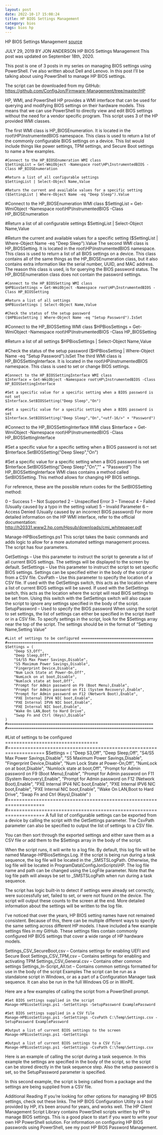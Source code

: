 ```yaml
---
layout: post
date: 2022-10-17 15:08:24
title: HP BIOS Settings Management
category: bios
tags: bios hp
---
```

HP BIOS Settings Management
[source](https://www.configjon.com/hp-bios-settings-management/)

JULY 29, 2019 BY JON ANDERSON
HP BIOS Settings Management
This post was updated on September 18th, 2020.

This post is one of 3 posts in my series on managing BIOS settings using PowerShell. I’ve also written about Dell and Lenovo. In this post I’ll be talking about using PowerShell to manage HP BIOS settings.

The script can be downloaded from my GitHub: https://github.com/ConfigJon/Firmware-Management/tree/master/HP

HP, WMI, and PowerShell
HP provides a WMI interface that can be used for querying and modifying BIOS settings on their hardware models. This means that we can use PowerShell to directly view and edit BIOS settings without the need for a vendor specific program. This script uses 3 of the HP provided WMI classes.

The first WMI class is HP_BIOSEnumeration. It is located in the root\HP\InstrumentedBIOS namespace. This class is used to return a list of the commonly configurable BIOS settings on a device. This list would include things like power settings, TPM settings, and Secure Boot settings to name a few examples.

```
#Connect to the HP_BIOSEnumeration WMI class
$SettingList = Get-WmiObject -Namespace root\HP\InstrumentedBIOS -Class HP_BIOSEnumeration
 
#Return a list of all configurable settings
$SettingList | Select-Object Name,Value
 
#Return the current and available values for a specific setting
($SettingList | Where-Object Name -eq "Deep Sleep").Value
```

#Connect to the HP_BIOSEnumeration WMI class
$SettingList = Get-WmiObject -Namespace root\HP\InstrumentedBIOS -Class HP_BIOSEnumeration
 
#Return a list of all configurable settings
$SettingList | Select-Object Name,Value
 
#Return the current and available values for a specific setting
($SettingList | Where-Object Name -eq "Deep Sleep").Value
The second WMI class is HP_BIOSSetting. It is located in the root\HP\InstrumentedBIOS namespace. This class is used to return a list of all BIOS settings on a device. This class contains all of the same things as the HP_BIOSEnumeration class, but it also contains extra information like the serial number, UUID, and MAC address. The reason this class is used, is for querying the BIOS password status. The HP_BIOSEnumeration class does not contain the password settings.

```
#Connect to the HP_BIOSSetting WMI class
$HPBiosSettings = Get-WmiObject -Namespace root\HP\InstrumentedBIOS -Class HP_BIOSSetting
 
#Return a list of all settings
$HPBiosSettings | Select-Object Name,Value
 
#Check the status of the setup password
($HPBiosSetting | Where-Object Name -eq "Setup Password").IsSet
```

#Connect to the HP_BIOSSetting WMI class
$HPBiosSettings = Get-WmiObject -Namespace root\HP\InstrumentedBIOS -Class HP_BIOSSetting
 
#Return a list of all settings
$HPBiosSettings | Select-Object Name,Value
 
#Check the status of the setup password
($HPBiosSetting | Where-Object Name -eq "Setup Password").IsSet
The third WMI class is HP_BIOSSettingInterface. It is located in the root\HP\InstrumentedBIOS namespace. This class is used to set or change BIOS settings.

```
#Connect to the HP_BIOSSettingInterface WMI class
$Interface = Get-WmiObject -Namespace root\HP\InstrumentedBIOS -Class HP_BIOSSettingInterface
 
#Set a specific value for a specific setting when a BIOS password is not set
$Interface.SetBIOSSetting("Deep Sleep","On")
 
#Set a specific value for a specific setting when a BIOS password is set
$Interface.SetBIOSSetting("Deep Sleep","On","<utf-16/>" + "Password")
```

#Connect to the HP_BIOSSettingInterface WMI class
$Interface = Get-WmiObject -Namespace root\HP\InstrumentedBIOS -Class HP_BIOSSettingInterface
 
#Set a specific value for a specific setting when a BIOS password is not set
$Interface.SetBIOSSetting("Deep Sleep","On")
 
#Set a specific value for a specific setting when a BIOS password is set
$Interface.SetBIOSSetting("Deep Sleep","On","<utf-16/>" + "Password")
The HP_BIOSSettingInterface WMI class contains a method called SetBIOSSetting. This method allows for changing HP BIOS settings.

For reference, these are the possible return codes for the SetBIOSSetting method:

0 – Success
1 – Not Supported
2 – Unspecified Error
3 – Timeout
4 – Failed (Usually caused by a typo in the setting value)
5 – Invalid Parameter
6 – Access Denied (Usually caused by an incorrect BIOS password)
For more detailed information on the HP WMI interface, refer to the official documentation: http://h20331.www2.hp.com/Hpsub/downloads/cmi_whitepaper.pdf

Manage-HPBiosSettings.ps1
This script takes the basic commands and adds logic to allow for a more automated settings management process. The script has four parameters.

GetSettings – Use this parameter to instruct the script to generate a list of all current BIOS settings. The settings will be displayed to the screen by default.
SetSettings – Use this parameter to instruct the script to set specific BIOS settings. Settings can be specified either in the body of the script or from a CSV file.
CsvPath – Use this parameter to specify the location of a CSV file. If used with the GetSettings switch, this acts as the location where a list of current BIOS settings will be saved. If used with the SetSettings switch, this acts as the location where the script will read BIOS settings to be set from. Using this switch with the SetSettings switch will also cause the script to ignore any settings specified in the body of the script.
SetupPassword – Used to specify the BIOS password
When using the script to set settings, the list of settings can either be specified in the script itself or in a CSV file. To specify settings in the script, look for the $Settings array near the top of the script. The settings should be in the format of “Setting Name,Setting Value”
```
#List of settings to be configured =================================
#===================================================================
$Settings = (
    "Deep S3,Off",
    "Deep Sleep,Off",
    "S4/S5 Max Power Savings,Disable",
    "S5 Maximum Power Savings,Disable",
    "Fingerprint Device,Disable",
    "Num Lock State at Power-On,Off",
    "NumLock on at boot,Disable",
    "Numlock state at boot,Off",
    "Prompt for Admin password on F9 (Boot Menu),Enable",
    "Prompt for Admin password on F11 (System Recovery),Enable",
    "Prompt for Admin password on F12 (Network Boot),Enable",
    "PXE Internal IPV4 NIC boot,Enable",
    "PXE Internal IPV6 NIC boot,Enable",
    "PXE Internal NIC boot,Enable",
    "Wake On LAN,Boot to Hard Drive",
    "Swap Fn and Ctrl (Keys),Disable"
)
#===================================================================
#===================================================================
```


#List of settings to be configured =================================
#===================================================================
$Settings = (
    "Deep S3,Off",
    "Deep Sleep,Off",
    "S4/S5 Max Power Savings,Disable",
    "S5 Maximum Power Savings,Disable",
    "Fingerprint Device,Disable",
    "Num Lock State at Power-On,Off",
    "NumLock on at boot,Disable",
    "Numlock state at boot,Off",
    "Prompt for Admin password on F9 (Boot Menu),Enable",
    "Prompt for Admin password on F11 (System Recovery),Enable",
    "Prompt for Admin password on F12 (Network Boot),Enable",
    "PXE Internal IPV4 NIC boot,Enable",
    "PXE Internal IPV6 NIC boot,Enable",
    "PXE Internal NIC boot,Enable",
    "Wake On LAN,Boot to Hard Drive",
    "Swap Fn and Ctrl (Keys),Disable"
)
#===================================================================
#===================================================================
A full list of configurable settings can be exported from a device by calling the script with the GetSettings parameter. The CsvPath parameter can also be specified to output the list of settings to a CSV file.

You can then sort through the exported settings and either save them as a CSV file or add them to the $Settings array in the body of the script.

When the script runs, it will write to a log file. By default, this log file will be named Manage-HPBiosSettings.Log. If the script is being run during a task sequence, the log file will be located in the _SMSTSLogPath. Otherwise, the log file will be located in ProgramData\ConfigJonScripts\HP. The log file name and path can be changed using the LogFile parameter. Note that the log file path will always be set to _SMSTSLogPath when run during a task sequence.

The script has logic built-in to detect if settings were already set correctly, were successfully set, failed to set, or were not found on the device. The script will output these counts to the screen at the end. More detailed information about the settings will be written to the log file.



I’ve noticed that over the years, HP BIOS setting names have not remained consistent. Because of this, there can be multiple different ways to specify the same setting across different HP models. I have included a few example settings files in my GitHub. These settings files contain commonly configured HP BIOS settings that cover a wide range of HP hardware models.

Settings_CSV_SecureBoot,csv – Contains settings for enabling UEFI and Secure Boot
Settings_CSV_TPM,csv – Contains settings for enabling and activating TPM
Settings_CSV_General.csv – Contains other common settings
Settings_In-Script_All.txt – Contains common settings formatted for use in the body of the script
Examples
The script can be run as a standalone script in Windows, or as a part of a Configuration Manager task sequence. It can also be run in the full Windows OS or in WinPE.

Here are a few examples of calling the script from a PowerShell prompt.


```
#Set BIOS settings supplied in the script
Manage-HPBiosSettings.ps1 -SetSettings -SetupPassword ExamplePassword
 
#Set BIOS settings supplied in a CSV file
Manage-HPBiosSettings.ps1 -SetSettings -CsvPath C:\Temp\Settings.csv -SetupPassword ExamplePassword
 
#Output a list of current BIOS settings to the screen
Manage-HPBiosSettings.ps1 -GetSettings
 
#Output a list of current BIOS settings to a CSV file
Manage-HPBiosSettings.ps1 -GetSettings -CsvPath C:\Temp\Settings.csv

```


Here is an example of calling the script during a task sequence. In this example the settings are specified in the body of the script, so the script can be stored directly in the task sequence step. Also the setup password is set, so the SetupPassword parameter is specified.




In this second example, the script is being called from a package and the settings are being supplied from a CSV file.


Additional Reading
If you’re looking for other options for managing HP BIOS settings, check out these links. The HP BIOS Configuration Utility is a tool provided by HP, it’s been around for years, and works well. The HP Client Management Script Library contains PowerShell scripts written by HP to manage BIOS settings. This is a good place to start if you want to write your own HP PowerShell solution. For information on configuring HP BIOS passwords using PowerShell, see my post HP BIOS Password Management.
